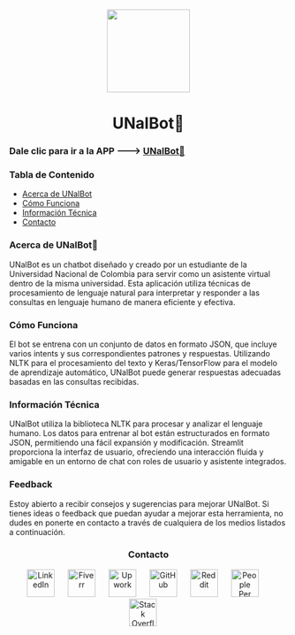 <h3 align="center"><img src="https://logowik.com/content/uploads/images/escudo-de-la-universidad-nacional-de-colombia-20163327.logowik.com.webp" width="150"></h3>
<h1 align="center"> UNalBot🤖</h1>

<h3 id="acceso-a-la-aplicación">Dale clic para ir a la APP ---> <a href="https://chatbot-un-e3y6wrkckde9tqvuknapp3u.streamlit.app/">UNalBot🤖</a></h3>

<h3>Tabla de Contenido</h3>
<ul>
  <li><a href="#acerca-de-unalbot">Acerca de UNalBot </a></li>
  <li><a href="#cómo-funciona">Cómo Funciona </a></li>
  <li><a href="#información-técnica">Información Técnica </a></li>
  <li><a href="#contacto">Contacto</a></li>
</ul>

<h3>Acerca de UNalBot🤖</h3>
<p>UNalBot es un chatbot diseñado y creado por un estudiante de la Universidad Nacional de Colombia para servir como un asistente virtual dentro de la misma universidad. Esta aplicación utiliza técnicas de procesamiento de lenguaje natural para interpretar y responder a las consultas en lenguaje humano de manera eficiente y efectiva.</p>

<h3>Cómo Funciona</h3>
<p>El bot se entrena con un conjunto de datos en formato JSON, que incluye varios intents y sus correspondientes patrones y respuestas. Utilizando NLTK para el procesamiento del texto y Keras/TensorFlow para el modelo de aprendizaje automático, UNalBot puede generar respuestas adecuadas basadas en las consultas recibidas.</p>

<h3>Información Técnica</h3>
<p>UNalBot utiliza la biblioteca NLTK para procesar y analizar el lenguaje humano. Los datos para entrenar al bot están estructurados en formato JSON, permitiendo una fácil expansión y modificación. Streamlit proporciona la interfaz de usuario, ofreciendo una interacción fluida y amigable en un entorno de chat con roles de usuario y asistente integrados.</p>

<h3 id="feedback">Feedback</h3>
<p>Estoy abierto a recibir consejos y sugerencias para mejorar UNalBot. Si tienes ideas o feedback que puedan ayudar a mejorar esta herramienta, no dudes en ponerte en contacto a través de cualquiera de los medios listados a continuación.</p>

<h3 id="contacto" align="center">Contacto</h3>
<p align="center">
  <a href="https://www.linkedin.com/in/jorge-prieto-b36ab2250/"><img src="https://pngimg.com/uploads/linkedIn/linkedIn_PNG37.png" alt="LinkedIn" width="50" style="margin-right: 20px;"></a>
  <a href="https://www.fiverr.com/andres__jimenez?public_mode=true"><img src="https://freelogopng.com/images/all_img/1656738600fiverr-app-logo.png" alt="Fiverr" width="50" style="margin-right: 20px;"></a>
  <a href="https://www.upwork.com/freelancers/~0142bd1ae6229261b5"><img src="https://w7.pngwing.com/pngs/80/704/png-transparent-upwork-hd-logo-thumbnail.png" alt="Upwork" width="50" style="margin-right: 20px;"></a>
  <a href="https://github.com/Jorge-Andres-Prieto"><img src="https://cdn2.iconfinder.com/data/icons/font-awesome/1792/github-512.png" alt="GitHub" width="50" style="margin-right: 20px;"></a>
  <a href="https://www.reddit.com/user/Flestar/?utm_source=share&utm_medium=web3x&utm_name=web3xcss&utm_term=1&utm_content=share_button"><img src="https://logodownload.org/wp-content/uploads/2018/02/reddit-logo-16.png" alt="Reddit" width="50" style="margin-right: 20px;"></a>
  <a href="https://www.peopleperhour.com/freelancer/andres-jimenez-freelance-python-developer-zzyynamz"><img src="https://cufinder.io/_next/image?url=https%3A%2F%2Fcufinder.io%2Fimages%2Fmarketing-logos%2Fpeopleperhour.com.png&w=640&q=75" alt="People Per Hour" width="50" style="margin-right: 20px;"></a>
  <a href="https://stackoverflow.com/users/24101727/jorge-prieto"><img src="https://www.logo.wine/a/logo/Stack_Overflow/Stack_Overflow-Icon-Logo.wine.svg" alt="Stack Overflow" width="50" style="margin-right: 20px;"></a>
</p>
